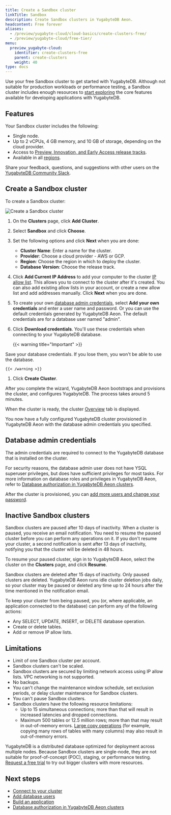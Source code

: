 ```yaml
---
title: Create a Sandbox cluster
linkTitle: Sandbox
description: Create Sandbox clusters in YugabyteDB Aeon.
headcontent: Free forever
aliases:
  - /preview/yugabyte-cloud/cloud-basics/create-clusters-free/
  - /preview/yugabyte-cloud/free-tier/
menu:
  preview_yugabyte-cloud:
    identifier: create-clusters-free
    parent: create-clusters
    weight: 40
type: docs
---
```


Use your free Sandbox cluster to get started with YugabyteDB. Although not suitable for production workloads or performance testing, a Sandbox cluster includes enough resources to [start exploring](../../../../explore/) the core features available for developing applications with YugabyteDB.

## Features

Your Sandbox cluster includes the following:

- Single node.
- Up to 2 vCPUs, 4 GB memory, and 10 GB of storage, depending on the cloud provider.
- Access to [Preview, Innovation, and Early Access release tracks](../../../../faq/yugabytedb-managed-faq/#what-version-of-yugabytedb-does-my-cluster-run-on).
- Available in all [regions](../../create-clusters-overview/#cloud-provider-regions).

Share your feedback, questions, and suggestions with other users on the [YugabyteDB Community Slack]({{<slack-invite>}}).

## Create a Sandbox cluster

To create a Sandbox cluster:

![Create a Sandbox cluster](/images/yb-cloud/cloud-add-free-cluster.gif)

1. On the **Clusters** page, click **Add Cluster**.

1. Select **Sandbox** and click **Choose**.

1. Set the following options and click **Next** when you are done:

    - **Cluster Name**: Enter a name for the cluster.
    - **Provider**: Choose a cloud provider - AWS or GCP.
    - **Region**: Choose the region in which to deploy the cluster.
    - **Database Version**: Choose the release track.

1. Click **Add Current IP Address** to add your computer to the cluster [IP allow list](../../../cloud-secure-clusters/add-connections/). This allows you to connect to the cluster after it's created. You can also add existing allow lists in your account, or create a new allow list and add addresses manually. Click **Next** when you are done.

1. To create your own [database admin credentials](#database-admin-credentials), select **Add your own credentials** and enter a user name and password. Or you can use the default credentials generated by YugabyteDB Aeon. The default credentials are for a database user named "admin".

1. Click **Download credentials**. You'll use these credentials when connecting to your YugabyteDB database.

    {{< warning title="Important" >}}

Save your database credentials. If you lose them, you won't be able to use the database.

    {{< /warning >}}

1. Click **Create Cluster**.

After you complete the wizard, YugabyteDB Aeon bootstraps and provisions the cluster, and configures YugabyteDB. The process takes around 5 minutes.

When the cluster is ready, the cluster [Overview](../../../cloud-monitor/overview/) tab is displayed.

You now have a fully configured YugabyteDB cluster provisioned in YugabyteDB Aeon with the database admin credentials you specified.

## Database admin credentials

The admin credentials are required to connect to the YugabyteDB database that is installed on the cluster.

For security reasons, the database admin user does not have YSQL superuser privileges, but does have sufficient privileges for most tasks. For more information on database roles and privileges in YugabyteDB Aeon, refer to [Database authorization in YugabyteDB Aeon clusters](../../../cloud-secure-clusters/cloud-users/).

After the cluster is provisioned, you can [add more users and change your password](../../../cloud-secure-clusters/add-users/).

## Inactive Sandbox clusters

Sandbox clusters are paused after 10 days of inactivity. When a cluster is paused, you receive an email notification. You need to resume the paused cluster before you can perform any operations on it. If you don't resume your cluster, a second notification is sent after 13 days of inactivity, notifying you that the cluster will be deleted in 48 hours.

To resume your paused cluster, sign in to YugabyteDB Aeon, select the cluster on the **Clusters** page, and click **Resume**.

Sandbox clusters are deleted after 15 days of inactivity. Only paused clusters are deleted. YugabyteDB Aeon runs idle cluster deletion jobs daily, so your cluster may be paused or deleted any time up to 24 hours after the time mentioned in the notification email.

To keep your cluster from being paused, you (or, where applicable, an application connected to the database) can perform any of the following actions:

- Any SELECT, UPDATE, INSERT, or DELETE database operation.
- Create or delete tables.
- Add or remove IP allow lists.

## Limitations

- Limit of one Sandbox cluster per account.
- Sandbox clusters can't be scaled.
- Sandbox clusters are secured by limiting network access using IP allow lists. VPC networking is not supported.
- No backups.
- You can't change the maintenance window schedule, set exclusion periods, or delay cluster maintenance for Sandbox clusters.
- You can't pause Sandbox clusters.
- Sandbox clusters have the following resource limitations:
  - Up to 15 simultaneous connections; more than that will result in increased latencies and dropped connections.
  - Maximum 500 tables or 12.5 million rows; more than that may result in out-of-memory errors. [Large copy operations](../../../cloud-troubleshoot/#connection-dropped-during-copy-operation) (for example, copying many rows of tables with many columns) may also result in out-of-memory errors.

YugabyteDB is a distributed database optimized for deployment across multiple nodes. Because Sandbox clusters are single-node, they are not suitable for proof-of-concept (POC), staging, or performance testing. [Request a free trial](../../../managed-freetrial/) to try out bigger clusters with more resources.

## Next steps

- [Connect to your cluster](../../../cloud-connect/)
- [Add database users](../../../cloud-secure-clusters/add-users/)
- [Build an application](../../../../tutorials/build-apps/)
- [Database authorization in YugabyteDB Aeon clusters](../../../cloud-secure-clusters/cloud-users/)
